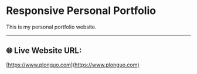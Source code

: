 # Responsive Personal Portfolio

This is my personal portfolio website.

---

## 🌐 Live Website URL:

[https://www.plonguo.com](https://www.plonguo.com)
